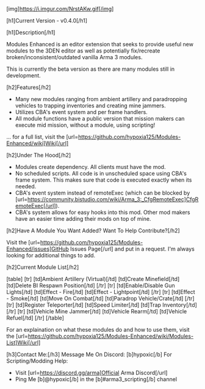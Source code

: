 [img]https://i.imgur.com/NrstAKw.gif[/img]

[h1]Current Version - v0.4.0[/h1]

[h1]Description[/h1]

Modules Enhanced is an editor extension that seeks to provide useful new modules to the 3DEN editor as well as potentially fix/recreate broken/inconsistent/outdated vanilla Arma 3 modules.

This is currently the beta version as there are many modules still in development.

[h2]Features[/h2]
- Many new modules ranging from ambient artillery and paradropping vehicles to trapping inventories and creating mine jammers.
- Utilizes CBA's event system and per frame handlers.
- All module functions have a public version that mission makers can execute mid mission, without a module, using scripting!

... for a full list, visit the [url=https://github.com/hypoxia125/Modules-Enhanced/wiki]Wiki[/url]

[h2]Under The Hood[/h2]
- Modules create dependency. All clients must have the mod.
- No scheduled scripts. All code is in unscheduled space using CBA's frame system. This makes sure that code is executed exactly when its needed.
- CBA's event system instead of remoteExec (which can be blocked by [url=https://community.bistudio.com/wiki/Arma_3:_CfgRemoteExec]CfgRemoteExec[/url]).
- CBA's system allows for easy hooks into this mod. Other mod makers have an easier time adding their mods on top of mine.

[h2]Have A Module You Want Added? Want To Help Contribute?[/h2]

Visit the [url=https://github.com/hypoxia125/Modules-Enhanced/issues]GitHub Issues Page[/url] and put in a request. I'm always looking for additional things to add.

[h2]Current Module List[/h2]

[table]
    [tr]
        [td]Ambient Artillery (Virtual)[/td]
        [td]Create Minefield[/td]
        [td]Delete BI Respawn Position[/td]
    [/tr]
    [tr]
        [td]Enable/Disable Gun Lights[/td]
        [td]Effect - Fire[/td]
        [td]Effect - Lightpoint[/td]
    [/tr]
    [tr]
        [td]Effect - Smoke[/td]
        [td]Move On Combat[/td]
        [td]Paradrop Vehicle/Crate[/td]
    [/tr]
    [tr]
        [td]Register Teleporter[/td]
        [td]Speed Limiter[/td]
        [td]Trap Inventory[/td]
    [/tr]
    [tr]
        [td]Vehicle Mine Jammer[/td]
        [td]Vehicle Rearm[/td]
        [td]Vehicle Refuel[/td]
    [/tr]
[/table]

For an explaination on what these modules do and how to use them, visit the [url=https://github.com/hypoxia125/Modules-Enhanced/wiki/Modules-List]Wiki[/url]

[h3]Contact Me:[/h3]
Message Me On Discord: [b]hypoxic[/b]
For Scripting/Modding Help:
- Visit [url=https://discord.gg/arma]Official Arma Discord[/url]
- Ping Me [b]@hypoxic[/b] in the [b]#arma3_scripting[/b] channel